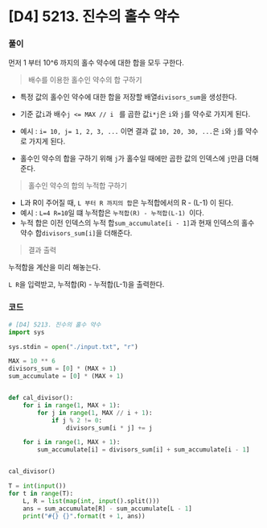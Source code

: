 # [D4] 5213. 진수의 홀수 약수

### 풀이

먼저 1 부터 10^6 까지의 홀수 약수에 대한 합을 모두 구한다.

> 배수를 이용한 홀수인 약수의 합 구하기

- 특정 값의 홀수인 약수에 대한 합을 저장할 배열`divisors_sum`을 생성한다.

- 기준 값`i`과 배수`j <= MAX // i ` 를 곱한 값`i*j`은 `i`와 `j`를 약수로 가지게 된다.
- 예시 : `i= 10, j= 1, 2, 3, ...` 이면 결과 값 `10, 20, 30, ...`은 `i`와 `j`를 약수로 가지게 된다.
- 홀수인 약수의 합을 구하기 위해 `j`가 홀수일 때에만 곱한 값의 인덱스에 `j`만큼 더해준다.

> 홀수인 약수의 합의 누적합 구하기

- L과 R이 주어질 때, `L 부터 R 까지의 합`은 누적합에서의 R - (L-1) 이 된다.
- 예시 : `L=4 R=10`일 떄 누적합은 `누적합(R) - 누적합(L-1) `이다.
- 누적 합은 이전 인덱스의 누적 합`sum_accumulate[i - 1]`과 현재 인덱스의 홀수 약수 합`divisors_sum[i]`을 더해준다.

> 결과 출력

누적합을 계산을 미리 해놓는다.

`L R`을 입력받고, 누적합(R) - 누적합(L-1)을 출력한다. 

### 코드

```python
# [D4] 5213. 진수의 홀수 약수
import sys

sys.stdin = open("./input.txt", "r")

MAX = 10 ** 6
divisors_sum = [0] * (MAX + 1)
sum_accumulate = [0] * (MAX + 1)


def cal_divisor():
    for i in range(1, MAX + 1):
        for j in range(1, MAX // i + 1):
            if j % 2 != 0:
                divisors_sum[i * j] += j

    for i in range(1, MAX + 1):
        sum_accumulate[i] = divisors_sum[i] + sum_accumulate[i - 1]


cal_divisor()

T = int(input())
for t in range(T):
    L, R = list(map(int, input().split()))
    ans = sum_accumulate[R] - sum_accumulate[L - 1]
    print("#{} {}".format(t + 1, ans))

```

